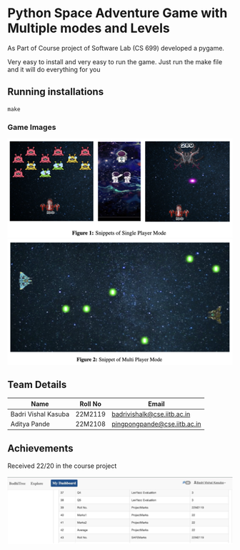 # Python Space Adventure Game with Multiple modes and Levels

As Part of Course project of Software Lab (CS 699) developed a pygame.

Very easy to install and very easy to run the game. Just run the make file and it will do everything for you

## Running installations

```
make
```

### Game Images

![Game Image Sample](data/images/image1.png)
![Game Image Sample](data/images/image2.png)


## Team Details

| Name | Roll No | Email |
|------|---------|-------|
| Badri Vishal Kasuba | 22M2119 | badrivishalk@cse.iitb.ac.in |
| Aditya Pande | 22M2108 | pingpongpande@cse.iitb.ac.in |

## Achievements

Received 22/20 in the course project

![Project Marks](data/images/image3.png)

